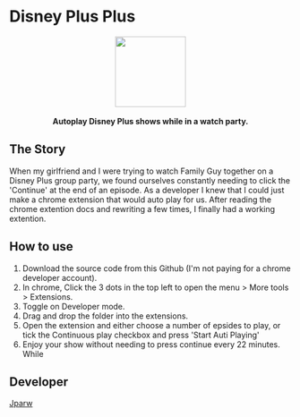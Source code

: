 # Disney Plus Plus

<p align="center">
   <img width="126px" src="disney-plus-plus/icon.png"/><br><br>
   <b>Autoplay Disney Plus shows while in a watch party.</b><br>
</p>

## The Story

When my girlfriend and I were trying to watch Family Guy together on a Disney Plus group party, we found ourselves constantly needing to click the 'Continue' at the end of an episode. As a developer I knew that I could just make a chrome extension that would auto play for us. After reading the chrome extention docs and rewriting a few times, I finally had a working extention.

## How to use

1. Download the source code from this Github (I'm not paying for a chrome developer account).
2. In chrome, Click the 3 dots in the top left to open the menu > More tools > Extensions.
3. Toggle on Developer mode.
4. Drag and drop the folder into the extensions.
5. Open the extension and either choose a number of epsides to play, or tick the Continuous play checkbox and press 'Start Auti Playing'
6. Enjoy your show without needing to press continue every 22 minutes. 
While 

## Developer

[Jparw](https://twitter.com/jparw3)
